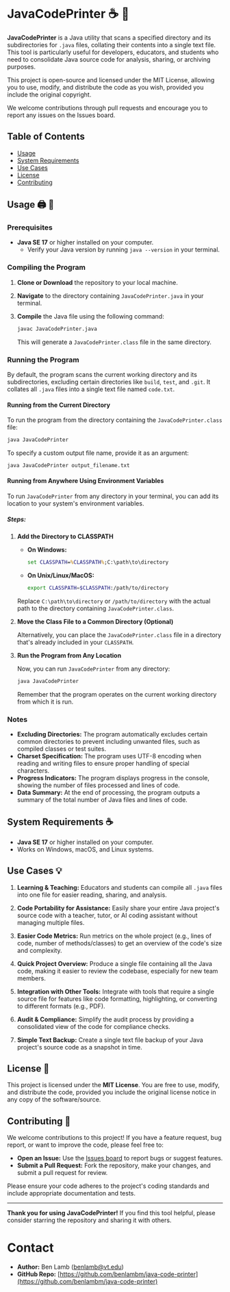 # JavaCodePrinter :coffee: :page_facing_up:

**JavaCodePrinter** is a Java utility that scans a specified directory and its subdirectories for `.java` files, collating their contents into a single text file. This tool is particularly useful for developers, educators, and students who need to consolidate Java source code for analysis, sharing, or archiving purposes.

This project is open-source and licensed under the MIT License, allowing you to use, modify, and distribute the code as you wish, provided you include the original copyright.

We welcome contributions through pull requests and encourage you to report any issues on the Issues board.

## Table of Contents

- [Usage](#usage-printer-rocket)
- [System Requirements](#system-requirements-coffee)
- [Use Cases](#use-cases-bulb)
- [License](#license-scroll)
- [Contributing](#contributing-handshake)

## Usage :printer: :rocket:

### Prerequisites

- **Java SE 17** or higher installed on your computer.
  - Verify your Java version by running `java --version` in your terminal.

### Compiling the Program

1. **Clone or Download** the repository to your local machine.

2. **Navigate** to the directory containing `JavaCodePrinter.java` in your terminal.

3. **Compile** the Java file using the following command:

   ```bash
   javac JavaCodePrinter.java
   ```

   This will generate a `JavaCodePrinter.class` file in the same directory.

### Running the Program

By default, the program scans the current working directory and its subdirectories, excluding certain directories like `build`, `test`, and `.git`. It collates all `.java` files into a single text file named `code.txt`.

#### Running from the Current Directory

To run the program from the directory containing the `JavaCodePrinter.class` file:

```bash
java JavaCodePrinter
```

To specify a custom output file name, provide it as an argument:

```bash
java JavaCodePrinter output_filename.txt
```

#### Running from Anywhere Using Environment Variables

To run `JavaCodePrinter` from any directory in your terminal, you can add its location to your system's environment variables.

##### Steps:

1. **Add the Directory to CLASSPATH**

   - **On Windows:**

     ```cmd
     set CLASSPATH=%CLASSPATH%;C:\path\to\directory
     ```

   - **On Unix/Linux/MacOS:**

     ```bash
     export CLASSPATH=$CLASSPATH:/path/to/directory
     ```

   Replace `C:\path\to\directory` or `/path/to/directory` with the actual path to the directory containing `JavaCodePrinter.class`.

2. **Move the Class File to a Common Directory (Optional)**

   Alternatively, you can place the `JavaCodePrinter.class` file in a directory that's already included in your `CLASSPATH`.

3. **Run the Program from Any Location**

   Now, you can run `JavaCodePrinter` from any directory:

   ```bash
   java JavaCodePrinter
   ```

   Remember that the program operates on the current working directory from which it is run.

### Notes

- **Excluding Directories:** The program automatically excludes certain common directories to prevent including unwanted files, such as compiled classes or test suites.
- **Charset Specification:** The program uses UTF-8 encoding when reading and writing files to ensure proper handling of special characters.
- **Progress Indicators:** The program displays progress in the console, showing the number of files processed and lines of code.
- **Data Summary:** At the end of processing, the program outputs a summary of the total number of Java files and lines of code.

## System Requirements :coffee:

- **Java SE 17** or higher installed on your computer.
- Works on Windows, macOS, and Linux systems.

## Use Cases :bulb:

1. **Learning & Teaching:** Educators and students can compile all `.java` files into one file for easier reading, sharing, and analysis.

2. **Code Portability for Assistance:** Easily share your entire Java project's source code with a teacher, tutor, or AI coding assistant without managing multiple files.

3. **Easier Code Metrics:** Run metrics on the whole project (e.g., lines of code, number of methods/classes) to get an overview of the code's size and complexity.

4. **Quick Project Overview:** Produce a single file containing all the Java code, making it easier to review the codebase, especially for new team members.

5. **Integration with Other Tools:** Integrate with tools that require a single source file for features like code formatting, highlighting, or converting to different formats (e.g., PDF).

6. **Audit & Compliance:** Simplify the audit process by providing a consolidated view of the code for compliance checks.

7. **Simple Text Backup:** Create a single text file backup of your Java project's source code as a snapshot in time.

## License :scroll:

This project is licensed under the **MIT License**. You are free to use, modify, and distribute the code, provided you include the original license notice in any copy of the software/source.

## Contributing :handshake:

We welcome contributions to this project! If you have a feature request, bug report, or want to improve the code, please feel free to:

- **Open an Issue:** Use the [Issues board](https://github.com/yourusername/java-code-printer/issues) to report bugs or suggest features.
- **Submit a Pull Request:** Fork the repository, make your changes, and submit a pull request for review.

Please ensure your code adheres to the project's coding standards and include appropriate documentation and tests.

---

**Thank you for using JavaCodePrinter!** If you find this tool helpful, please consider starring the repository and sharing it with others.

# Contact

- **Author:** Ben Lamb (benlamb@vt.edu)
- **GitHub Repo:** [https://github.com/benlambm/java-code-printer](https://github.com/benlambm/java-code-printer)


